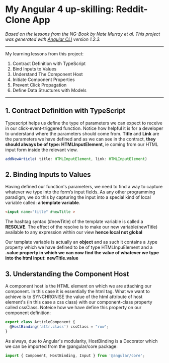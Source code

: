 # My Angular 4 up-skilling: Reddit-Clone App 
*Based on the lessons from the NG-Book by Nate Murray et al. This project was generated with [Angular CLI](https://github.com/angular/angular-cli) version 1.2.3.*
___
My learning lessons from this project:

1. Contract Definition with TypeScript
2. Bind Inputs to Values
3. Understand The Component Host
4. Initiate Component Properties
5. Prevent Click Propagation
6. Define Data Structures with Models
___

## 1. Contract Definition with TypeScript
Typescript helps us define the type of parameters we can expect to receive in our click-event-triggered function. Notice how helpful it is for a developer to understand where the parameters should come from. **Title** and **Link** are the parameters we have defined and as we can see in the contract, **they should always be of type: HTMLInputElement**, ie coming from our HTML input form inside the relevant view. 
```typescript
addNewArticle( title: HTMLInputElement, link: HTMLInputElement)
```

## 2. Binding Inputs to Values

Having defined our function's parameters, we need to find a way to capture whatever we type into the form’s input fields. As any other programming paradigm, we do this by capturing the input into a special kind of local variable called: **a template variable**.

```html
<input name="title" #newTitle >
```

The hashtag syntax (#newTitle) of the template variable is called a **RESOLVE**. The effect of the resolve is to make our new variable(newTitle) available to any expression within our view **hence local not global**

Our template variable is actually an **object** and as such it contains a .type property which we have defined to be of type HTMLInpuElement and a **.value property in which we can now find the value of whatever we type into the html input: newTitle.value**

## 3. Understanding the Component Host

A component host is the HTML element on which we are attaching our component. In this case it is essentially the <app-article> html tag. What we want to achieve is to SYNCHRONISE the value of the html attribute of host element's (in this case a css class) with our component-class property called cssClass. Noteice how we have define this property on our component definition:
```typescript
export class ArticleComponent {
  @HostBinding('attr.class') cssClass = "row";
}
```

As always, due to Angular's modularity, HostBinding is a Decorator which we can be imported from the @angular/core package:

```typescript
import { Component, HostBinding, Input } from '@angular/core';
```


